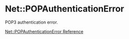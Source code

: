 # Net::POPAuthenticationError

POP3 authentication error.

[Net::POPAuthenticationError Reference](https://ruby-doc.org/stdlib-2.6/libdoc/net/pop/rdoc/Net/POPAuthenticationError.html)